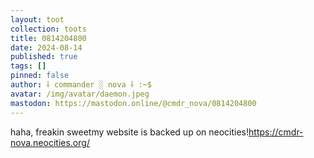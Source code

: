 ```yaml
---
layout: toot
collection: toots
title: 0814204800
date: 2024-08-14
published: true
tags: []
pinned: false
author: ⸸ commander ░ nova ⸸ :~$
avatar: /img/avatar/daemon.jpeg
mastodon: https://mastodon.online/@cmdr_nova/0814204800
---
```


haha, freakin sweetmy website is backed up on neocities!https://cmdr-nova.neocities.org/
